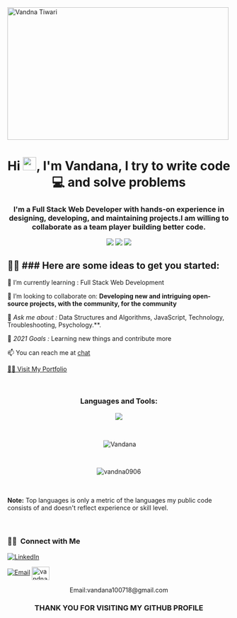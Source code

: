 
<img align="center" src="https://media1.giphy.com/media/paTz7UZbPfTZFRYnnB/200w.webp?cid=ecf05e4769m5c87kl4zxpm8p5pqh4z7z27mauixfkbeizphz&rid=200w.webp&ct=s" alt="Vandna Tiwari" width="500px" height="300px" />
<h1 align="center">Hi <img src="https://raw.githubusercontent.com/MartinHeinz/MartinHeinz/master/wave.gif" width="30px">,  I'm Vandana, I try to write code 💻 and solve problems </h1>

<h3 align="center">I'm a Full Stack Web Developer with hands-on experience in designing, developing, and maintaining projects.I am willing to collaborate as a team player building better code.
</h3>



<p align= "center">

<img src="https://img.shields.io/badge/JS-Javascript-red"/>
<img src="https://img.shields.io/badge/React-React-blue"/>
<img src="https://img.shields.io/badge/Node-node-green"/>

</p>

## 🙋‍♂️ ### Here are some ideas to get you started:</br>
🌱 I’m currently learning :  Full Stack Web Development

🤝 I’m looking to collaborate on: **Developing new and intriguing open-source projects, with the community, for the community**

💬 *Ask me about :* Data Structures and Algorithms, JavaScript, Technology, Troubleshooting, Psychology.**.

🥅 *2021 Goals :* Learning new things and contribute more  

 📫 You can reach me at [chat](mailto:vandana100718@gmail.com)
 
 <a  href="https://vandana-portfolio.netlify.app/" target="_blank"> 🙋‍♂️ Visit My Portfolio</a>
 
 


<br/>
<h3 align="center" margin="20px 0">Languages and Tools:</h3>
<p align="center" >
  <img  src="https://user-images.githubusercontent.com/82999542/132934744-131c1891-4a4f-4e88-a64a-36720ad7470b.png">
  </p>
<br>




<p align="center">&nbsp;<img align="center" src="https://github-readme-stats.vercel.app/api?username=vandna0906&show_icons=true&locale=en&theme=highcontrast" alt="Vandana" /></p>
<br>
<p align="center"><img align="center" src="https://github-readme-streak-stats.herokuapp.com/?user=vandna0906&&theme=highcontrast" alt="vandna0906" /></p>
<br>



 
<!--   <p align="center">
    <a href="https://github.com/vandna0906/github-readme-stats"><img alt="vandna" src="https://github-readme-stats.vercel.app/api?username=Ramlala-Yadav-Git&show_icons=true&count_private=true&theme=react&hide_border=true&bg_color=0D1117" /></a>
    </p>
     
  <p align="center">
    <img src="https://github-readme-stats.vercel.app/api/top-langs/?username=Ramlala-Yadav-Git&theme=react&hide_border=true&bg_color=0D1117" height="260px" width="33.25%"/>
    </p> -->
  
  <br/>
  <b>Note:</b> Top languages is only a metric of the languages my public code consists of and doesn't reflect experience or skill level.

<br/>
<br/>

<!-- <a href="https://github.com/Ramlala-Yadav-Git/github-readme-activity-graph"><img alt="Ramlala Yadav's Graph" src="https://activity-graph.herokuapp.com/graph?username=Ramlala-Yadav-Git&bg_color=0D1117&color=5BCDEC&line=5BCDEC&point=FFFFFF&hide_border=true" /></a>
 -->
<br/>


<h3> 🤝🏻 &nbsp;Connect with Me </h3>

<p align="center">

<a href="https://www.linkedin.com/in/vandna-tiwari/"><img alt="LinkedIn" src="https://img.shields.io/badge/LinkedIn-Vandna-blue?style=flat-square&logo=linkedin"></a>
<!-- <a href="https://www.instagram.com/vaani_tiwari/"><img alt="Instagram" src="https://img.shields.io/badge/Instagram-shwetha-blue?style=flat-square&logo=instagram"></a> -->
<a href="mailto:vandana100718@gmail.com"><img alt="Email" src="https://img.shields.io/badge/Email-vandana100718@gmail.com-blue?style=flat-square&logo=gmail"></a>
 <a href="https://twitter.com/Vandana78467294" target="blank"><img align="center" src="https://cdns.iconmonstr.com/wp-content/assets/preview/2012/96/iconmonstr-twitter-1.png" alt="vandna" height="30" width="40" /></a>
</p>
<!--   <a href="https://ramlala-yadav-portfolio.netlify.app/" target="blank"><img align="center" src="https://cdn.iconscout.com/icon/premium/png-256-thumb/portfolio-1603075-1359338.png" alt="rushikesh25" height="30" width="40" /></a> -->
<!--  <p align="center">Call Me: 8839610384</p> -->
 <p align="center">Email:vandana100718@gmail.com</p>

</p>


<!-- <div align="center">
 <h1>❤ Views and Followers</h1>
<a href="https://github.com/vandna0906/github-profile-views-counter">
    <img src="https://komarev.com/ghpvc/?username=vandna0906">
</a>
<a href="https://github.com/vandna0906?tab=followers"><img src="https://img.shields.io/github/followers/vandna0906?label=Followers&style=social" alt="GitHub Badge"></a>
</div> -->


<!-- <br>
 <p align="center">
  <img  src="https://raw.githubusercontent.com/Trilokia/Trilokia/379277808c61ef204768a61bbc5d25bc7798ccf1/bottom_header.svg">
 </p>
 
 <hr>
 <div align="center">
 https://ramlala-yadav-git.github.io/Portfolio/
</div > -->

 <h3 align="center">THANK YOU FOR VISITING MY GITHUB PROFILE</h3>
